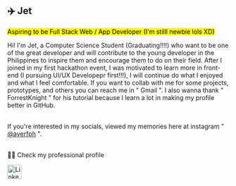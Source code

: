 ## ✈️ Jet

<!--
**ayerfph/ayerfph** is a ✨ _special_ ✨ repository because its `README.md` (this file) appears on your GitHub profile.

Here are some ideas to get you started:

- 🔭 I’m currently working on ...
- 🌱 I’m currently learning ...
- 👯 I’m looking to collaborate on ...
- 🤔 I’m looking for help with ...
- 💬 Ask me about ...
- 📫 How to reach me: ...
- 😄 Pronouns: ...
- ⚡ Fun fact: ...
-->

<mark>Aspiring to be Full Stack Web / App Developer (I'm stilll newbie lols XD) </mark>

Hi! I'm Jet, a Computer Science Student (Graduating!!!!) who want to be one of the great developer and will contribute to the young developer in the Philippines to inspire them and encourage them to do on their field. After I joined in my first hackathon event, I was motivated to learn more in front-end (I pursuing UI/UX Developepr first!!!), I will continue do what I enjoyed and what I feel comfortable. If you want to collab with me for some projects, prototypes, and others you can reach me in " <a href="jettayam01122@gmail.com" target="_blank" style="text-decoration: none;">Gmail</a> ". I also wanna thank " <a href="https://www.youtube.com/watch?v=9A8sQZDRn5o" target="_blank" style="text-decoration: none;">ForrestKnight</a> " for his tutorial because I learn a lot in making my profile better in GitHub.
</br></br>

If you're interested in my socials, viewed my memories here at instagram " <a href="https://www.instagram.com/ayerfph/" target="_blank" stylesheets="text-decoration: none;">@ayerfph</a> ".
</br></br>

🧑‍💼 Check my professional profile

<p align="left">  
  <a href="https://www.linkedin.com/in/john-emmanuel-tayam-401b10300/"><img width="32px" alt="LinkedIn" title="LinkedIn" src="https://github.com/user-attachments/assets/55a09ef0-b621-43cc-86d9-1f1cc0fdd899"/></a>
  &#8287;&#8287;&#8287;&#8287;&#8287;
</p>
